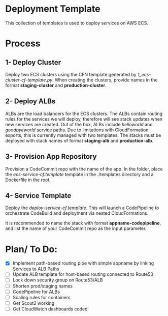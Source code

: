 # Deployment Template
This collection of templates is used to deploy services on AWS ECS.

# Process

## 1- Deploy Cluster
Deploy two ECS clusters using the CFN template generated by *1_ecs-cluster-cf-template.py*.
When creating the clusters, provide names in the format **staging-cluster** and **production-cluster**.

## 2- Deploy ALBs
ALBs are the load balancers for the ECS clusters. The ALBs contain routing rules for the services we will deploy, therefore will see stack updates when new services are created. Out of the box, ALBs include *helloworld* and *goodbyeworld* service paths. Due to limitations with CloudFormation exports, this is currently managed with two templates.
The stacks must be deployed with stack names of format **staging-alb** and **production-alb**.

## 3- Provision App Repository
Provision a CodeCommit repo with the name of the app. In the folder, place the *ecs-service-cf.template* template in the ./templates directory and a Dockerfile in the root.

## 4- Service Template
Deploy the *deploy-service-cf.template*. This will launch a CodePipeline to orchestrate CodeBuild and deployment via nested CloudFormations.

It is recommended to name the stack with format **appname-codepipeline**, and list the name of your CodeCommit repo as the input parameter.



# Plan/ To Do:

- [x] Implement path-based routing pipe with simple appname by linking Services to ALB Paths
- [ ] Update ALB template for host-based routing connected to Route53
- [ ] Lock down security group on Route53/ALB
- [ ] Shorten prod/staging names
- [ ] CodePipeline for ALBs
- [ ] Scaling rules for containers
- [ ] Get Scout2 working
- [ ] Get CloudWatch dashboards coded

